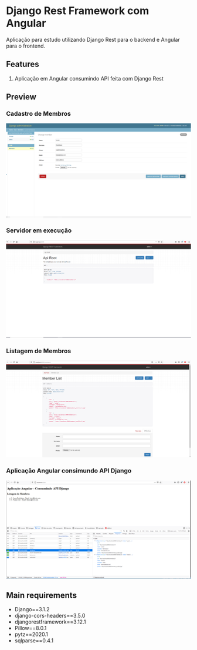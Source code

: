# Django Rest Framework com Angular
Aplicação para estudo utilizando Django Rest para o backend e Angular para o frontend.


## Features

1. Aplicação em Angular consumindo API feita com Django Rest

## Preview

### Cadastro de Membros
![print](Prints/CadastroMembro.PNG) 

### Servidor em execução
![print](Prints/Localhost-8000.PNG) 

### Listagem de Membros
![print](Prints/MemberList.PNG) 

### Aplicação Angular consimundo API Django
![print](Prints/AplicacaoAngular.PNG) 

 
## Main requirements

* Django==3.1.2
* django-cors-headers==3.5.0
* djangorestframework==3.12.1
* Pillow==8.0.1
* pytz==2020.1
* sqlparse==0.4.1
